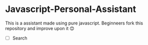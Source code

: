 # Javascript-Personal-Assistant
This is a assistant made using pure javascript. Beginneers fork this repository and improve upon it :blush:
- [ ] Search

